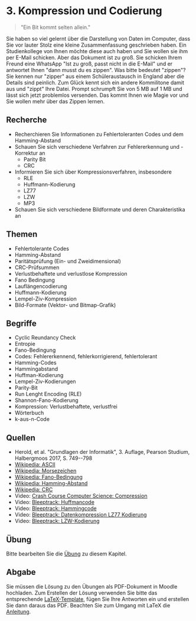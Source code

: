 # 3. Kompression und Codierung

> "Ein Bit kommt selten allein."

Sie haben so viel gelernt über die Darstellung von Daten im Computer, dass Sie vor lauter Stolz eine kleine Zusammenfassung geschrieben haben. Ein Studienkollege von Ihnen möchte diese auch haben und Sie wollen sie ihm per E-Mail schicken. Aber das Dokument ist zu groß. Sie schicken Ihrem Freund eine WhatsApp "Ist zu groß, passt nicht in die E-Mail" und er antwortet Ihnen "dann musst du es zippen". Was bitte bedeutet "zippen"? Sie kennen nur "zipper" aus einem Schüleraustausch in England aber die Details sind peinlich. Zum Glück kennt sich ein andere Kommilitone damit aus und "zippt" Ihre Datei. Prompt schrumpft Sie von 5 MB auf 1 MB und lässt sich jetzt problemlos versenden. Das kommt Ihnen wie Magie vor und Sie wollen mehr über das Zippen lernen.

## Recherche

  - Recherchieren Sie Informationen zu Fehlertoleranten Codes und dem Hamming-Abstand
  - Schauen Sie sich verschiedene Verfahren zur Fehlererkennung und -Korrektur an
    - Parity Bit
    - CRC
  - Informieren Sie sich über Kompressionsverfahren, insbesondere
    - RLE
    - Huffmann-Kodierung
    - LZ77
    - LZW
    - MP3
  - Schauen Sie sich verschiedene Bildformate und deren Charakteristika an

## Themen

  - Fehlertolerante Codes
  - Hamming-Abstand
  - Paritätsprüfung (Ein- und Zweidimensional)
  - CRC-Prüfsummen
  - Verlustbehaftete und verlustlose Kompression
  - Fano Bedingung
  - Lauflängencodierung
  - Huffmann-Kodierung
  - Lempel-Ziv-Kompression
  - Bild-Formate (Vektor- und Bitmap-Grafik)

## Begriffe

  - Cyclic Reundancy Check
  - Entropie
  - Fano-Bedingung
  - Codes: Fehlererkennend, fehlerkorrigierend, fehlertolerant
  - Hamming-Codes
  - Hammingabstand
  - Huffman-Kodierung
  - Lempel-Ziv-Kodierungen
  - Parity-Bit
  - Run Lenght Encoding (RLE)
  - Shannon-Fano-Kodierung
  - Kompression: Verlustbehaftete, verlustfrei
  - Wörterbuch
  - k-aus-n-Code
## Quellen

  * Herold, et al. "Grundlagen der Informatik", 3. Auflage, Pearson Studium, Halbergmoos 2017, S. 749--798
  * [Wikipedia: ASCII](https://de.wikipedia.org/wiki/American_Standard_Code_for_Information_Interchange)
  * [Wikipedia: Morsezeichen](https://de.wikipedia.org/wiki/Morsezeichen)
  * [Wikipedia: Fano-Bedingung](https://de.wikipedia.org/wiki/Fano-Bedingung)
  * [Wikipedia: Hamming-Abstand](https://de.wikipedia.org/wiki/Hamming-Abstand)
  * [Wikipedia: CRC](https://de.wikipedia.org/wiki/Zyklische_Redundanzprüfung)
  * Video: [Crash Course Computer Science: Compression](https://youtu.be/OtDxDvCpPL4)
  * Video: [Bleeptrack: Huffmancode](https://youtu.be/9crj8ISweLE)
  * Video: [Bleeptrack: Hammingcode](https://youtu.be/sANR9nA-8rA)
  * Video: [Bleeptrack: Datenkompression LZ77 Kodierung](https://youtu.be/dxlOFcnGE-w)
  * Video: [Bleeptrack: LZW-Kodierung](https://youtu.be/dLvvGXwKUGw)

## Übung

Bitte bearbeiten Sie die [Übung](exercise.md) zu diesem Kapitel.

## Abgabe

Sie müssen die Lösung zu den Übungen als PDF-Dokument in Moodle hochladen. Zum Erstellen der Lösung verwenden Sie bitte das entsprechende [LaTeX-Template](../loesung_template.tex), fügen Sie Ihre Antworten ein und erstellen Sie dann daraus das PDF. Beachten Sie zum Umgang mit LaTeX die [Anleitung](../readme_latex.md).
